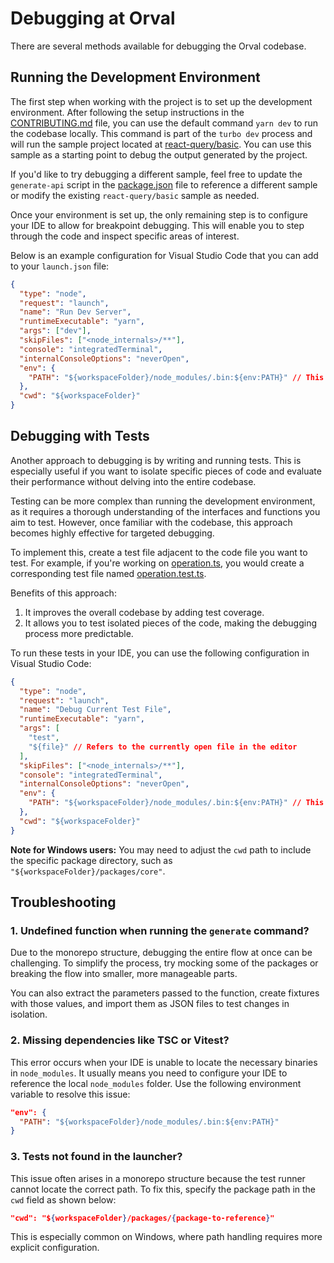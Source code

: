 # Debugging at Orval

There are several methods available for debugging the Orval codebase.

## Running the Development Environment

The first step when working with the project is to set up the development environment. After following the setup instructions in the [CONTRIBUTING.md](./CONTRIBUTING.md) file, you can use the default command `yarn dev` to run the codebase locally. This command is part of the `turbo dev` process and will run the sample project located at [react-query/basic](./samples/react-query/basic/). You can use this sample as a starting point to debug the output generated by the project.

If you'd like to try debugging a different sample, feel free to update the `generate-api` script in the [package.json](./packages/orval/package.json) file to reference a different sample or modify the existing `react-query/basic` sample as needed.

Once your environment is set up, the only remaining step is to configure your IDE to allow for breakpoint debugging. This will enable you to step through the code and inspect specific areas of interest.

Below is an example configuration for Visual Studio Code that you can add to your `launch.json` file:

```json
{
  "type": "node",
  "request": "launch",
  "name": "Run Dev Server",
  "runtimeExecutable": "yarn",
  "args": ["dev"],
  "skipFiles": ["<node_internals>/**"],
  "console": "integratedTerminal",
  "internalConsoleOptions": "neverOpen",
  "env": {
    "PATH": "${workspaceFolder}/node_modules/.bin:${env:PATH}" // This ensures VS Code references the project's local packages
  },
  "cwd": "${workspaceFolder}"
}
```

## Debugging with Tests

Another approach to debugging is by writing and running tests. This is especially useful if you want to isolate specific pieces of code and evaluate their performance without delving into the entire codebase.

Testing can be more complex than running the development environment, as it requires a thorough understanding of the interfaces and functions you aim to test. However, once familiar with the codebase, this approach becomes highly effective for targeted debugging.

To implement this, create a test file adjacent to the code file you want to test. For example, if you're working on [operation.ts](./packages/core/src/getters/operation.ts), you would create a corresponding test file named [operation.test.ts](./packages/core/src/getters/operation.test.ts).

Benefits of this approach:

1. It improves the overall codebase by adding test coverage.
2. It allows you to test isolated pieces of the code, making the debugging process more predictable.

To run these tests in your IDE, you can use the following configuration in Visual Studio Code:

```json
{
  "type": "node",
  "request": "launch",
  "name": "Debug Current Test File",
  "runtimeExecutable": "yarn",
  "args": [
    "test",
    "${file}" // Refers to the currently open file in the editor
  ],
  "skipFiles": ["<node_internals>/**"],
  "console": "integratedTerminal",
  "internalConsoleOptions": "neverOpen",
  "env": {
    "PATH": "${workspaceFolder}/node_modules/.bin:${env:PATH}" // This ensures VS Code references the project's local packages
  },
  "cwd": "${workspaceFolder}"
}
```

**Note for Windows users:** You may need to adjust the `cwd` path to include the specific package directory, such as `"${workspaceFolder}/packages/core"`.

## Troubleshooting

### 1. Undefined function when running the `generate` command?

Due to the monorepo structure, debugging the entire flow at once can be challenging. To simplify the process, try mocking some of the packages or breaking the flow into smaller, more manageable parts.

You can also extract the parameters passed to the function, create fixtures with those values, and import them as JSON files to test changes in isolation.

### 2. Missing dependencies like TSC or Vitest?

This error occurs when your IDE is unable to locate the necessary binaries in `node_modules`. It usually means you need to configure your IDE to reference the local `node_modules` folder. Use the following environment variable to resolve this issue:

```json
"env": {
  "PATH": "${workspaceFolder}/node_modules/.bin:${env:PATH}"
}
```

### 3. Tests not found in the launcher?

This issue often arises in a monorepo structure because the test runner cannot locate the correct path. To fix this, specify the package path in the `cwd` field as shown below:

```json
"cwd": "${workspaceFolder}/packages/{package-to-reference}"
```

This is especially common on Windows, where path handling requires more explicit configuration.
